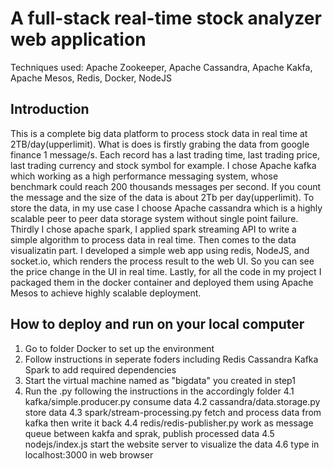 # A full-stack real-time stock analyzer web application

Techniques used: Apache Zookeeper, Apache Cassandra, Apache Kakfa, Apache Mesos, Redis, Docker, NodeJS

## Introduction

This is a complete big data platform to process stock data in real time at 2TB/day(upperlimit). What is does is firstly grabing the data from google finance 1 message/s. Each record has a last trading time, last trading price, last trading currency and stock symbol for example. I chose Apache kafka which working as a high performance messaging system, whose benchmark could reach 200 thousands messages per second. If you count the message and the size of the data is about 2Tb per day(upperlimit). To store the data, in my use case I choose Apache cassandra which is a highly scalable peer to peer data storage system without single point failure. Thirdly I chose apache spark, I applied spark streaming API to write a simple algorithm to process data in real time. Then comes to the data visualizatin part. I developed a simple web app using redis, NodeJS, and socket.io, which renders the process result to the web UI. So you can see the price change in the UI in real time. Lastly, for all the code in my project I packaged them in the docker container and deployed them using Apache Mesos to achieve highly scalable deployment.


## How to deploy and run on your local computer

1. Go to folder Docker to set up the environment 
2. Follow instructions in seperate foders including Redis Cassandra Kafka Spark to add required dependencies
3. Start the virtual machine named as "bigdata" you created in step1 
4. Run the .py following the instructions in the accordingly folder
      4.1 kafka/simple.producer.py consume data
      4.2 cassandra/data.storage.py  store data
      4.3 spark/stream-processing.py fetch and process data from kafka then write it back
      4.4 redis/redis-publisher.py work as message queue between kakfa and sprak, publish processed data
      4.5 nodejs/index.js start the website server to visualize the data
      4.6 type in localhost:3000 in web browser

